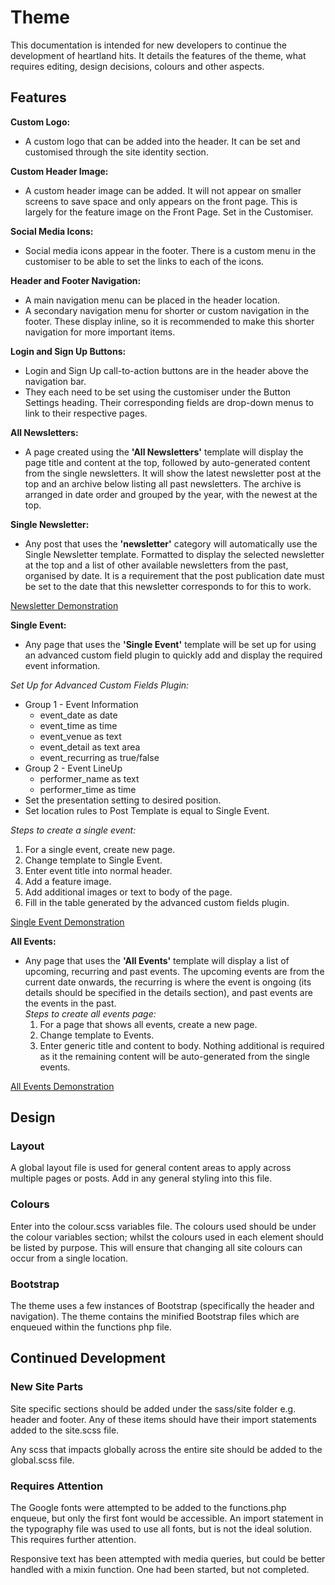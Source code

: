 # Theme

This documentation is intended for new developers to continue the development of heartland hits. It details the features
of the theme, what requires editing, design decisions, colours and other aspects.

## Features

**Custom Logo:**

* A custom logo that can be added into the header. It can be set and customised through the site identity section.

**Custom Header Image:**

* A custom header image can be added. It will not appear on smaller screens to save space and only appears on the
  front page. This is largely for the feature image on the Front Page. Set in the Customiser.

**Social Media Icons:**

* Social media icons appear in the footer. There is a custom menu in the customiser to be able to set the links to each
  of the icons.

**Header and Footer Navigation:**

* A main navigation menu can be placed in the header location. 
* A secondary navigation menu for shorter or custom navigation in the footer. These display inline, so it is recommended
  to make this shorter navigation for more important items.

**Login and Sign Up Buttons:**
* Login and Sign Up call-to-action buttons are in the header above the navigation bar. 
* They each need to be set using the customiser under the Button Settings heading. Their corresponding fields are drop-down menus to link to their respective pages.

**All Newsletters:**

* A page created using the **'All Newsletters'** template will display the page title and content at the top, followed
  by auto-generated content from the single newsletters. It will show the latest newsletter post at the top and an archive
  below listing all past newsletters. The archive is arranged in date order and grouped by the year, with the newest at
  the top.

**Single Newsletter:**

* Any post that uses the **'newsletter'** category will automatically use the Single Newsletter template. Formatted to
  display the selected newsletter at the top and a list of other available newsletters from the past, organised by date.
  It is a requirement that the post publication date must be set to the date that this newsletter corresponds to for
  this to work.

[Newsletter Demonstration](https://youtu.be/k4tvlRfV1kY)

**Single Event:**

* Any page that uses the **'Single Event'** template will be set up for using an advanced custom field plugin to quickly
  add and display the required event information. <br>

_Set Up for Advanced Custom Fields Plugin:_

* Group 1 - Event Information
    * event_date as date
    * event_time as time
    * event_venue as text
    * event_detail as text area
    * event_recurring as true/false
* Group 2 - Event LineUp
    * performer_name as text
    * performer_time as time
* Set the presentation setting to desired position.
* Set location rules to Post Template is equal to Single Event.
  <br>

_Steps to create a single event:_

1. For a single event, create new page.
2. Change template to Single Event.
3. Enter event title into normal header.
4. Add a feature image.
5. Add additional images or text to body of the page.
6. Fill in the table generated by the advanced custom fields plugin.
   <br>

[Single Event Demonstration](https://youtu.be/VBa67gwCeRw)

**All Events:**

* Any page that uses the **'All Events'** template will display a list of upcoming, recurring and past events. The
  upcoming events are from the current date onwards, the recurring is where the event is ongoing (its details should be
  specified in the details section), and past events are the events in the past.<br>
  _Steps to create all events page:_
    1. For a page that shows all events, create a new page.
    2. Change template to Events.
    3. Enter generic title and content to body. Nothing additional is required as it the remaining content will be
       auto-generated from the single events.

[All Events Demonstration](https://youtu.be/yGbz176-ruE)

## Design

### Layout

A global layout file is used for general content areas to apply across multiple pages or posts. Add in any general
styling into this file.

### Colours

Enter into the colour.scss variables file. The colours used should be under the colour variables section; whilst the
colours used in each element should be listed by purpose. This will ensure that changing all site colours can occur from
a single location.

### Bootstrap

The theme uses a few instances of Bootstrap (specifically the header and navigation). The theme contains the minified Bootstrap
files which are enqueued within the functions php file.

## Continued Development

### New Site Parts

Site specific sections should be added under the sass/site folder e.g. header and footer. Any of these items should have
their import statements added to the site.scss file.

Any scss that impacts globally across the entire site should be added to the global.scss file.

### Requires Attention

The Google fonts were attempted to be added to the functions.php enqueue, but only the first font would be accessible. An
import statement in the typography file was used to use all fonts, but is not the ideal solution. This requires further
attention.

Responsive text has been attempted with media queries, but could be better handled with a mixin function. One had been
started, but not completed.


